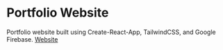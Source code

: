 # Portfolio Website
Portfolio website built using Create-React-App, TailwindCSS, and Google Firebase.
[Website](https://hajinpark.org)
